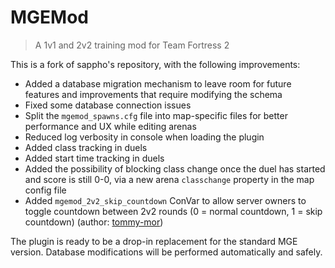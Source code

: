 # MGEMod
> A 1v1 and 2v2 training mod for Team Fortress 2

This is a fork of sappho's repository, with the following improvements:

- Added a database migration mechanism to leave room for future features and improvements that require modifying the schema
- Fixed some database connection issues
- Split the `mgemod_spawns.cfg` file into map-specific files for better performance and UX while editing arenas
- Reduced log verbosity in console when loading the plugin
- Added class tracking in duels
- Added start time tracking in duels
- Added the possibility of blocking class change once the duel has started and score is still 0-0, via a new arena `classchange` property in the map config file
- Added `mgemod_2v2_skip_countdown` ConVar to allow server owners to toggle countdown between 2v2 rounds (0 = normal countdown, 1 = skip countdown) (author: [tommy-mor](https://github.com/sapphonie/MGEMod/pull/24))

The plugin is ready to be a drop-in replacement for the standard MGE version. Database modifications will be performed automatically and safely.
